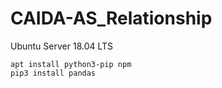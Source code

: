 # CAIDA-AS_Relationship

Ubuntu Server 18.04 LTS

```
apt install python3-pip npm
pip3 install pandas
```
